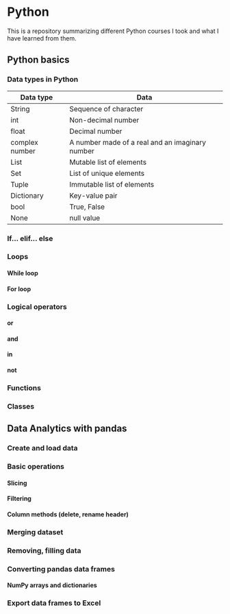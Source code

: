 # Python

This is a repository summarizing different Python courses I took and what I have learned from them.

## Python basics

### Data types in Python

| Data type      | Data                                            |
| -------------- | ----------------------------------------------- |
| String         | Sequence of character                           |
| int            | Non-decimal number                              |
| float          | Decimal number                                  |
| complex number | A number made of a real and an imaginary number |
| List           | Mutable list of elements                        |
| Set            | List of unique elements                         |
| Tuple          | Immutable list of elements                      |
| Dictionary     | Key-value pair                                  |
| bool           | True, False                                     |
| None           | null value                                      |

### If... elif... else

### Loops

#### While loop

#### For loop

### Logical operators

#### or

#### and

#### in

#### not

### Functions

### Classes

## Data Analytics with pandas

### Create and load data

### Basic operations

#### Slicing

#### Filtering

#### Column methods (delete, rename header)

### Merging dataset

### Removing, filling data

### Converting pandas data frames

#### NumPy arrays and dictionaries

### Export data frames to Excel
